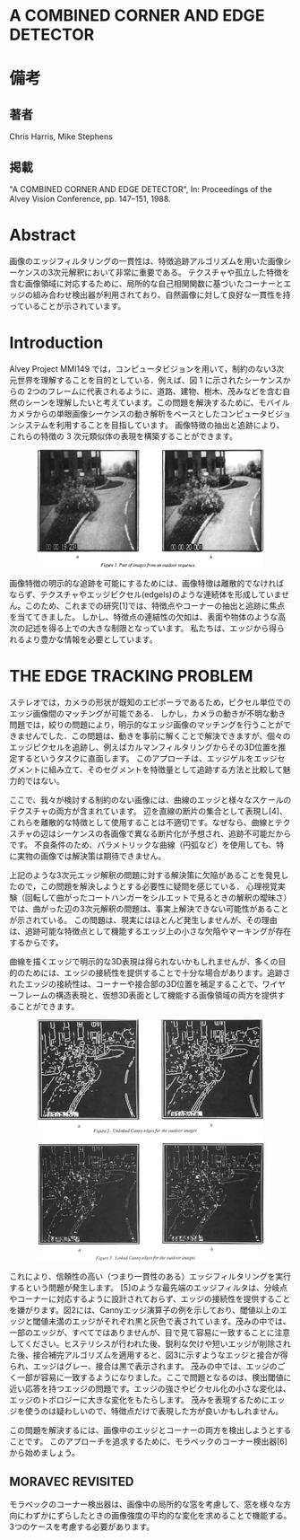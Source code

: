 # A COMBINED CORNER AND EDGE DETECTOR

# 備考
## 著者

Chris Harris, Mike Stephens

## 掲載

"A COMBINED CORNER AND EDGE DETECTOR", In: Proceedings of the Alvey Vision Conference, pp. 147–151, 1988.

# Abstract
画像のエッジフィルタリングの一貫性は、特徴追跡アルゴリズムを用いた画像シーケンスの3次元解釈において非常に重要である。 テクスチャや孤立した特徴を含む画像領域に対応するために、局所的な自己相関関数に基づいたコーナーとエッジの組み合わせ検出器が利用されており、自然画像に対して良好な一貫性を持っていることが示されています。

# Introduction

Alvey Project MMI149 では，コンピュータビジョンを用いて，制約のない3次元世界を理解することを目的としている．例えば、図 1 に示されたシーケンスからの 2つのフレームに代表されるように、道路、建物、樹木、茂みなどを含む自然のシーンを理解したいと考えています。この問題を解決するために、モバイルカメラからの単眼画像シーケンスの動き解析をベースとしたコンピュータビジョンシステムを利用することを目指しています。 画像特徴の抽出と追跡により、これらの特徴の 3 次元類似体の表現を構築することができます。

<div align="center">
<img src="https://raw.githubusercontent.com/rurusasu/paper/master/%E7%94%BB%E5%83%8F%E5%87%A6%E7%90%86/%E3%82%B3%E3%83%BC%E3%83%8A%E3%83%BC%E6%A4%9C%E5%87%BA/Harris%E3%82%B3%E3%83%BC%E3%83%8A%E3%83%BC/%E7%94%BB%E5%83%8F/%E5%9B%B31.png", width="80%">
</div>

画像特徴の明示的な追跡を可能にするためには、画像特徴は離散的でなければならず、テクスチャやエッジピクセル(edgels)のような連続体を形成していません。このため、これまでの研究[1]では、特徴点やコーナーの抽出と追跡に焦点を当ててきました。 しかし、特徴点の連結性の欠如は、表面や物体のような高次の記述を得る上での大きな制限となっています。 私たちは、エッジから得られるより豊かな情報を必要としています。

# THE EDGE TRACKING PROBLEM
ステレオでは，カメラの形状が既知のエピポーラであるため，ピクセル単位でのエッジ画像間のマッチングが可能である． しかし，カメラの動きが不明な動き問題では，絞りの問題により，明示的なエッジ画像のマッチングを行うことができませんでした．この問題は、動きを事前に解くことで解決できますが、個々のエッジピクセルを追跡し、例えばカルマンフィルタリングからその3D位置を推定するというタスクに直面します。  このアプローチは、エッジゲルをエッジセグメントに組み立て、そのセグメントを特徴量として追跡する方法と比較して魅力的ではない。

ここで、我々が検討する制約のない画像には、曲線のエッジと様々なスケールのテクスチャの両方が含まれています。 辺を直線の断片の集合として表現し[4]、これらを離散的な特徴として使用することは不適切です。なぜなら、曲線とテクスチャの辺はシーケンスの各画像で異なる断片化が予想され、追跡不可能だからです。 不良条件のため、パラメトリックな曲線（円弧など）を使用しても、特に実物の画像では解決策は期待できません。

上記のような3次元エッジ解釈の問題に対する解決策に欠陥があることを発見したので，この問題を解決しようとする必要性に疑問を感じている． 心理視覚実験（回転して曲がったコートハンガーをシルエットで見るときの解釈の曖昧さ）では、曲がった辺の3次元解釈の問題は、事実上解決できない可能性があることが示されている。 この問題は、現実にはほとんど発生しませんが、その理由は、追跡可能な特徴点として機能するエッジ上の小さな欠陥やマーキングが存在するからです。

曲線を描くエッジで明示的な3D表現は得られないかもしれませんが、多くの目的のためには、エッジの接続性を提供することで十分な場合があります。追跡されたエッジの接続性は、コーナーや接合部の3D位置を補足することで、ワイヤーフレームの構造表現と、仮想3D表面として機能する画像領域の両方を提供することができます。

<div align="center">
<img src="https://raw.githubusercontent.com/rurusasu/paper/master/%E7%94%BB%E5%83%8F%E5%87%A6%E7%90%86/%E3%82%B3%E3%83%BC%E3%83%8A%E3%83%BC%E6%A4%9C%E5%87%BA/Harris%E3%82%B3%E3%83%BC%E3%83%8A%E3%83%BC/%E7%94%BB%E5%83%8F/%E5%9B%B32.png", width="80%">
</div>

これにより、信頼性の高い（つまり一貫性のある）エッジフィルタリングを実行するという問題が発生します。 [5]のような最先端のエッジフィルタは、分岐点やコーナーに対応するように設計されておらず、エッジの接続性を提供することを嫌がります。図2には、Cannyエッジ演算子の例を示しており、閾値以上のエッジと閾値未満のエッジがそれぞれ黒と灰色で表されています。茂みの中では、一部のエッジが、すべてではありませんが、目で見て容易に一致することに注意してください。ヒステリシスが行われた後、鋭利な欠けや短いエッジが削除された後、接合補完アルゴリズムを適用すると、図3に示すようなエッジと接合が得られ、エッジはグレー、接合は黒で表示されます。 茂みの中では、エッジのごく一部が容易に一致するようになりました。ここで問題となるのは、検出閾値に近い応答を持つエッジの問題です。エッジの強さやピクセル化の小さな変化は、エッジのトポロジーに大きな変化をもたらします。 茂みを表現するためにエッジを使うのは疑わしいので、特徴点だけで表現した方が良いかもしれません。

この問題を解決するには、画像中のエッジとコーナーの両方を検出しようとすることです。 このアプローチを追求するために、モラベックのコーナー検出器[6]から始めましょう。

## MORAVEC REVISITED

モラベックのコーナー検出器は、画像中の局所的な窓を考慮して、窓を様々な方向にわずかにずらしたときの画像強度の平均的な変化を求めることで機能する。3つのケースを考慮する必要があります。